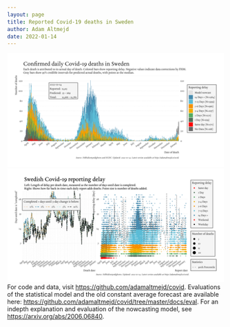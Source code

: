 ```yaml
---
layout: page
title: Reported Covid-19 deaths in Sweden
author: Adam Altmejd
date: 2022-01-14
---
```


![Graph of Swedish Covid-19 deaths with reporting delay.](deaths_lag_sweden_2022-01-14.png "Swedish Covid-19 deaths.")
![Graph of Swedish Covid-19 reporting delay in daily deaths.](lag_trend_sweden_2022-01-14.png "Trend in Swedish Covid-19 mortality reporting delay.")
For code and data, visit <https://github.com/adamaltmejd/covid>.
Evaluations of the statistical model and the old constant average forecast are available here: <https://github.com/adamaltmejd/covid/tree/master/docs/eval>.
For an indepth explanation and evaluation of the nowcasting model, see <https://arxiv.org/abs/2006.06840>.
